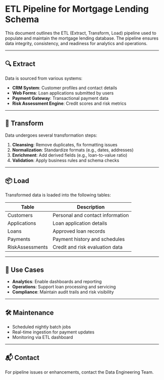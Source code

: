 ﻿# ETL Pipeline for Mortgage Lending Schema

This document outlines the ETL (Extract, Transform, Load) pipeline used to populate and maintain the mortgage lending database. The pipeline ensures data integrity, consistency, and readiness for analytics and operations.

---

## 🔍 Extract

Data is sourced from various systems:

- **CRM System**: Customer profiles and contact details
- **Web Forms**: Loan applications submitted by users
- **Payment Gateway**: Transactional payment data
- **Risk Assessment Engine**: Credit scores and risk metrics

---

## 🔧 Transform

Data undergoes several transformation steps:

1. **Cleansing**: Remove duplicates, fix formatting issues
2. **Normalization**: Standardize formats (e.g., dates, addresses)
3. **Enrichment**: Add derived fields (e.g., loan-to-value ratio)
4. **Validation**: Apply business rules and schema checks

---

## 📦 Load

Transformed data is loaded into the following tables:

| Table             | Description                              |
|------------------|------------------------------------------|
| Customers         | Personal and contact information         |
| Applications      | Loan application details                 |
| Loans             | Approved loan records                    |
| Payments          | Payment history and schedules            |
| RiskAssessments   | Credit and risk evaluation data          |

---

## 🚀 Use Cases

- **Analytics**: Enable dashboards and reporting
- **Operations**: Support loan processing and servicing
- **Compliance**: Maintain audit trails and risk visibility

---

## 🛠️ Maintenance

- Scheduled nightly batch jobs
- Real-time ingestion for payment updates
- Monitoring via ETL dashboard

---

## 📬 Contact

For pipeline issues or enhancements, contact the Data Engineering Team.
